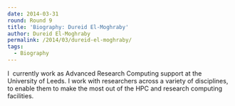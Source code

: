 ```yaml
---
date: 2014-03-31
round: Round 9
title: 'Biography: Dureid El-Moghraby'
author: Dureid El-Moghraby
permalink: /2014/03/dureid-el-moghraby/
tags:
  - Biography
---
```

I  currently work as Advanced Research Computing support at the University of Leeds. I work with researchers across a variety of disciplines, to enable them to make the most out of the HPC and research computing facilities.
